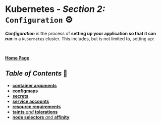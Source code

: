 # **Kubernetes** - ***Section 2:*** `Configuration` ⚙️

***Configuration*** is the process of **setting up your application so that it can run** in a `Kubernetes` cluster. This includes, but is not limited to, setting up:

<br />

[**Home Page**](https://github.com/aguerrero232/kubernetes-zero-to-pro)    

## ***Table of Contents*** 📜

* [**container arguments**](10-commands-and-arguments/)
* [**configmaps**](11-config-maps/)
* [**secrets**](12-secrets/)
* [**service accounts**](13-service-accounts/)
* [**resource requirements**](14-resource-requirements/)
* [**taints** *and* **tolerations**](15-taints-and-tolerants/)
* [**node selectors** *and* **affinity**](16-node-selectors-and-affinity/)
